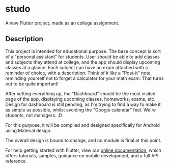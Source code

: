 # studo

A new Flutter project, made as an college assignment.

## Description

This project is intended for educational purpose.
The base concept is sort of a "personal assistant" for students. User should be able to add classes and subjects they attend at college, and the app should display upcoming classes at a glance.
Each subject can have an exam attached with a reminder of choice, with a description. Think of it like a "Post-it" note, reminding yourself not to forget a calculator for your math exam. That turns out to be quite important!

After setting everything up, the "Dashboard" should be the most visited page of the app, displaying upcoming classes, homeworks, exams, etc. Design for dashboard is still pending, as I'm trying to find a way to make it as simple as possible, whilst avoiding the "Google calendar" feel. We're students, not managers. :D

For this purpose, it will be compiled and designed specifically for Android using Material design.

The overall design is bound to change, and no module is final at this point.

For help getting started with Flutter, view our 
[online documentation](https://flutter.io/docs), which offers tutorials, 
samples, guidance on mobile development, and a full API reference.

